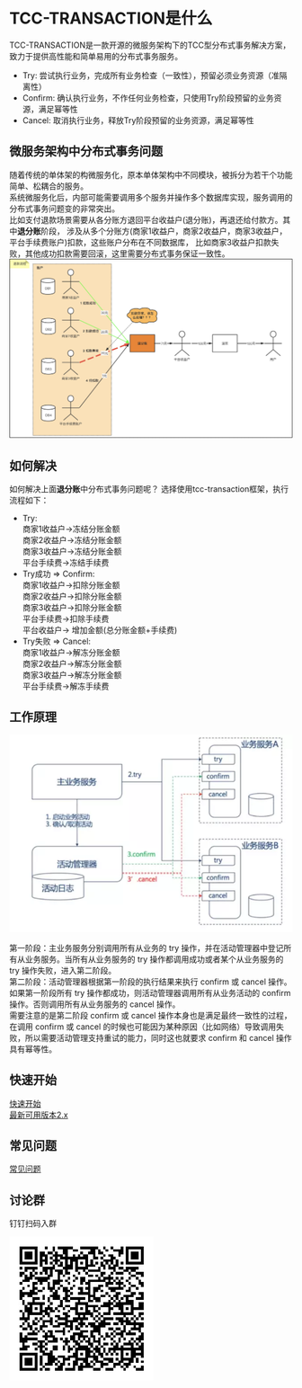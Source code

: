 # TCC-TRANSACTION是什么
TCC-TRANSACTION是一款开源的微服务架构下的TCC型分布式事务解决方案，致力于提供高性能和简单易用的分布式事务服务。
- Try: 尝试执行业务，完成所有业务检查（一致性），预留必须业务资源（准隔离性） 
- Confirm: 确认执行业务，不作任何业务检查，只使用Try阶段预留的业务资源，满足幂等性
- Cancel: 取消执行业务，释放Try阶段预留的业务资源，满足幂等性


## 微服务架构中分布式事务问题
随着传统的单体架的构微服务化，原本单体架构中不同模块，被拆分为若干个功能简单、松耦合的服务。  
系统微服务化后，内部可能需要调用多个服务并操作多个数据库实现，服务调用的分布式事务问题变的非常突出。  
比如支付退款场景需要从各分账方退回平台收益户(退分账)，再退还给付款方。其中**退分账**阶段，
涉及从多个分账方(商家1收益户，商家2收益户，商家3收益户，平台手续费账户)扣款，这些账户分布在不同数据库，
比如商家3收益户扣款失败，其他成功扣款需要回滚，这里需要分布式事务保证一致性。 
![支付退款流程](./img/tcc_use_at_refund.jpg)

## 如何解决
如何解决上面**退分账**中分布式事务问题呢？
选择使用tcc-transaction框架，执行流程如下： 
- Try:  
    商家1收益户->冻结分账金额  
    商家2收益户->冻结分账金额  
    商家3收益户->冻结分账金额  
    平台手续费->冻结手续费  
- Try成功 => Confirm:  
    商家1收益户->扣除分账金额  
    商家2收益户->扣除分账金额  
    商家3收益户->扣除分账金额  
    平台手续费->扣除手续费  
    平台收益户-> 增加金额(总分账金额+手续费)  
- Try失败 => Cancel:   
    商家1收益户->解冻分账金额  
    商家2收益户->解冻分账金额  
    商家3收益户->解冻分账金额  
    平台手续费->解冻手续费  
    
## 工作原理    
![TCC原理](./img/tcc-invoke.webp)

第一阶段：主业务服务分别调用所有从业务的 try 操作，并在活动管理器中登记所有从业务服务。当所有从业务服务的 try 操作都调用成功或者某个从业务服务的 try 操作失败，进入第二阶段。    
第二阶段：活动管理器根据第一阶段的执行结果来执行 confirm 或 cancel 操作。    
如果第一阶段所有 try 操作都成功，则活动管理器调用所有从业务活动的 confirm操作。否则调用所有从业务服务的 cancel 操作。    
需要注意的是第二阶段 confirm 或 cancel 操作本身也是满足最终一致性的过程，在调用 confirm 或 cancel 的时候也可能因为某种原因（比如网络）导致调用失败，所以需要活动管理支持重试的能力，同时这也就要求 confirm 和 cancel 操作具有幂等性。   


## 快速开始

[快速开始](/zh-cn/docs/tutorial/quickstart.html)  
[最新可用版本2.x](/zh-cn/blog/tcc-transaction-2.x-release.html)  


## 常见问题
[常见问题](/zh-cn/docs/faq.html)

## 讨论群

钉钉扫码入群

![钉钉扫码入群](/img/tcc-transaction-dingdingtalk.jpeg)
